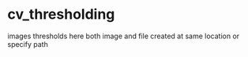 # cv_thresholding
images thresholds 
here both image and file created at same location or specify path 
